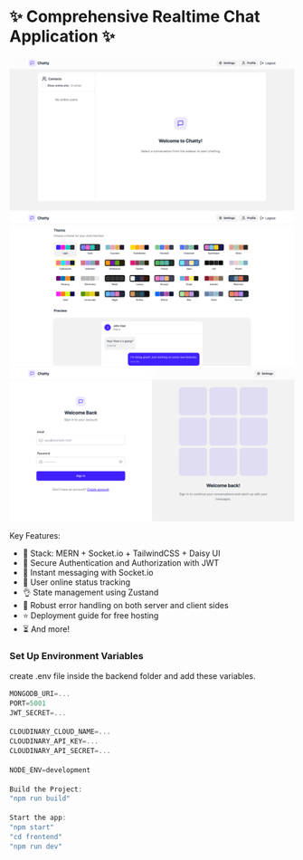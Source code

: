 # ✨ Comprehensive Realtime Chat Application ✨

![App Snapshot](/frontend/public/photo1.png)
![App Snapshot](/frontend/public/photo2.png)
![App Snapshot](/frontend/public/photo3.png)

Key Features:

- 🌟 Stack: MERN + Socket.io + TailwindCSS + Daisy UI
- 🎃 Secure Authentication and Authorization with JWT
- 👾 Instant messaging with Socket.io
- 🚀 User online status tracking
- 👌 State management using Zustand
- 🐞 Robust error handling on both server and client sides
- ⭐ Deployment guide for free hosting
- ⏳ And more!

### Set Up Environment Variables
create .env file inside the backend folder and add these variables.

```js
MONGODB_URI=...
PORT=5001
JWT_SECRET=...

CLOUDINARY_CLOUD_NAME=...
CLOUDINARY_API_KEY=...
CLOUDINARY_API_SECRET=...

NODE_ENV=development

Build the Project: 
"npm run build"

Start the app:
"npm start"
"cd frontend"
"npm run dev"

